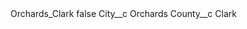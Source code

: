 <?xml version="1.0" encoding="UTF-8"?>
<CustomMetadata xmlns="http://soap.sforce.com/2006/04/metadata" xmlns:xsi="http://www.w3.org/2001/XMLSchema-instance" xmlns:xsd="http://www.w3.org/2001/XMLSchema">
    <label>Orchards_Clark</label>
    <protected>false</protected>
    <values>
        <field>City__c</field>
        <value xsi:type="xsd:string">Orchards</value>
    </values>
    <values>
        <field>County__c</field>
        <value xsi:type="xsd:string">Clark</value>
    </values>
</CustomMetadata>
